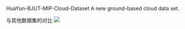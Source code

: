 HuaYun-BJUT-MIP-Cloud-Dataset
A new ground-based cloud data set.

与其他数据集的对比
![](https://github.com/SadaharuZL/HuaYun-BJUT-MIP-Cloud-Dataset/blob/master/HBMCD/1.png)
